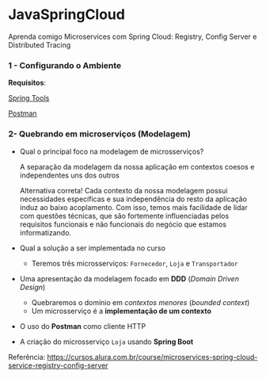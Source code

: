 # JavaSpringCloud
Aprenda comigo Microservices com Spring Cloud: Registry, Config Server e Distributed Tracing

### 1 - Configurando o Ambiente

**Requisitos**:

[Spring Tools](https://spring.io/tools)

[Postman](https://www.postman.com/downloads/)

### 2- Quebrando em microserviços (Modelagem)

- Qual o principal foco na modelagem de microsserviços?

    A separação da modelagem da nossa aplicação em contextos coesos e independentes uns dos outros

    Alternativa correta! Cada contexto da nossa modelagem possui necessidades específicas e sua independência do resto da aplicação induz ao baixo acoplamento. Com isso, temos mais facilidade de lidar com questões técnicas, que são fortemente influenciadas pelos requisitos funcionais e não funcionais do negócio que estamos informatizando.

- Qual a solução a ser implementada no curso
    - Teremos três microsserviços: `Fornecedor`, `Loja` e `Transportador`
- Uma apresentação da modelagem focado em **DDD** (*Domain Driven Design*)
    - Quebraremos o domínio em *contextos menores* (*bounded context*)
    - Um microsserviço é a **implementação de um contexto**
- O uso do **Postman** como cliente HTTP
- A criação do microsserviço `Loja` usando **Spring Boot**


Referência: https://cursos.alura.com.br/course/microservices-spring-cloud-service-registry-config-server
